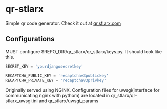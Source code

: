 # qr-stlarx
Simple qr code generator. Check it out at [qr.stlarx.com](https://qr.stlarx.com)

## Configurations
MUST configure $REPO_DIR/qr_stlarx/qr_stlarx/keys.py. It should look like this.

``` python
SECRET_KEY = 'yourdjangosecretkey'

RECAPTCHA_PUBLIC_KEY = 'recaptchav3publickey' 
RECAPTCHA_PRIVATE_KEY = 'recaptchav3privkey'
```

Originally served using NGINX. Configuration files for uwsgi(interface for communicating nginx with pythom) are located in qr_stlarx/qr-stlarx_uwsgi.ini and qr_stlarx/uwsgi_params 
